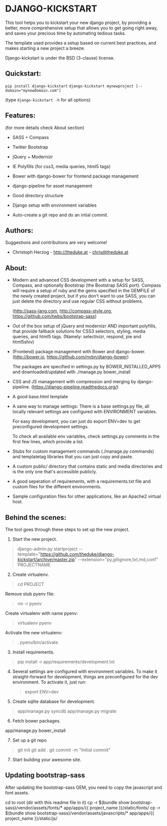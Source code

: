 DJANGO-KICKSTART
================

This tool helps you to kickstart your new django project,
by providing a better, more comprehensive setup that allows you to get
going right away, and saves your precious time by automating tedious tasks.

The template used provides a setup based on current best practices, and makes
starting a new project a breeze.

Django-kickstart is under the BSD (3-clause) license.

Quickstart:
-----------

`pip install django-kickstart`
`django-kickstart mynewproject [--domain="mynewdomain.com"]`

(type `django-kickstart -h` for all options)


Features:
--------

(for more details check About section)

* SASS + Compass
* Twitter Bootstrap
* jQuery + Modernizr
* IE Polyfills (for css3, media queries, html5 tags)

* Bower with django-bower for frontend package management
* django-pipeline for asset management
* Good directory structure
* Django setup with environment variables

* Auto-create a git repo and do an intial commit.


Authors:
--------

Suggestions and contributions are very welcome!

* Christoph Herzog - http://theduke.at - chris@theduke.at

About:
------

*  Modern and advanced CSS development with a setup for SASS, Compass, and
   optionally Bootstrap (the Bootstrap SASS port).
   Compass will require a setup of ruby and the gems specified in the GEMFILE
   of the newly created project, but if you don't want to use SASS, you
   can just delete the directory and use regular CSS without problems.

   (http://sass-lang.com, http://compass-style.org, https://github.com/twbs/bootstrap-sass)

* Out of the box setup of jQuery and modernizr AND important polyfills,
   that provide fallback solutions for CSS3 selectors, styling, media queries,
   and html5 tags. (Namely: selectivizr, respond, pie and html5shiv)

* (Frontend) package management with Bower and django-bower.
   (http://bower.io, https://github.com/nvbn/django-bower)

   The packages are specified in settings.py by BOWER_INSTALLED_APPS and
   downloaded/updated with ./manage.py bower_install

* CSS and JS management with compression and merging by django-pipeline.
   (https://django-pipeline.readthedocs.org/‎)

* A good base.html template

* A sane way to manage settings:
   There is a base settings.py file, all locally relevant settings are
   configured with ENVIRONMENT variables.

   For easy development, you can just do export ENV=dev to get preconfigured
   development settings.

   To check all available env variables, check settings.py comments in the
   first few lines, which provide a list.

* Stubs for custom management commands (./manage.py commands) and
   templatetag libraries that you can just copy and paste.

* A custom public/ directory that contains static and media directories and is
   the only one that's accessible publicly.

* A good seperation of requirements, with a requirements.txt file and
   custom files for the different environments.

* Sample configuration files for other applications, like an Apache2 virtual
   host.


Behind the scenes:
------------------

The tool goes through these steps to set up the new project.

1. Start the new project.

> django-admin.py startproject --template="https://github.com/theduke/django-kickstart/archive/master.zip" --extension="py,gitignore,txt,md,conf" PROJECTNAME

2. Create virtualenv.

> cd PROJECT

Remove stub pyenv file:
> rm -r pyenv

Create virtualenv with name pyenv:
> virtualenv pyenv

Activate the new virtualenv:
> . pyenv/bin/activate

3. Install requirements.

> pip install -r app/requirements/development.txt

4. Several settings are configured with environment variables.
   To make it straight-forward for development, things are preconfigured
   for the dev environment. To activate it, just run:

   > export ENV=dev


5. Create sqlite database for development.

> app/manage.py syncdb
> app/manage.py migrate

6. Fetch bower packages.

app/manage.py bower_install

7. Set up a git repo

> git init
> git add .
> git commit -m "Initial commit"

7. Start building your awesome site.


Updating bootstrap-sass
-----------------------

After updating the bootstrap-sass GEM, you need to copy the
javascript and font assets.

cd to root (dir with this readme file in it)
cp -r $(bundle show bootstrap-sass)/vendor/assets/fonts/* app/apps/{{ project_name }}/static/fonts/
cp -r $(bundle show bootstrap-sass)/vendor/assets/javascripts/* app/apps/{{ project_name }}/static/js/
